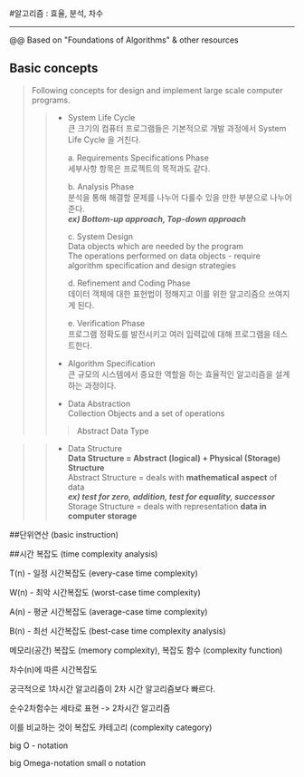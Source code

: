 #알고리즘 : 효율, 분석, 차수

---
@@ Based on "Foundations of Algorithms" & other resources

## Basic concepts  
> Following concepts for design and implement large scale computer programs.  
>> * System Life Cycle  
>> 큰 크기의 컴퓨터 프로그램들은 기본적으로 개발 과정에서 System Life Cycle 을 거친다.  
>>  
>>   a. Requirements Specifications Phase  
>>   세부사항 항목은 프로젝트의 목적과도 같다. 
>>    
>>   b. Analysis Phase  
>>   분석을 통해 해결할 문제를 나누어 다룰수 있을 만한 부분으로 나누어준다.  
>>   ***ex) Bottom-up approach, Top-down approach***  
>>  
>>   c. System Design  
>>   Data objects which are needed by the program  
>>   The operations performed on data objects - require algorithm specification and design strategies  
>>   
>>   d. Refinement and Coding Phase  
>>   데이터 객체에 대한 표현법이 정해지고 이를 위한 알고리즘으 쓰여지게 된다.  
>>  
>>   e. Verification Phase  
>>   프로그램 정확도를 발전시키고 여러 입력값에 대해 프로그램을 테스트한다.  
>>  
>>  
>>  * Algorithm Specification  
>>  큰 규모의 시스템에서 중요한 역할을 하는 효율적인 알고리즘을 설계하는 과정이다.  
>>   
>>  * Data Abstraction  
>>  Collection Objects and a set of operations  
>>> Abstract Data Type  
>>> 
 
>>  * Data Structure  
>>  **Data Structure = Abstract (logical) + Physical (Storage) Structure**  
>>  Abstract Structure = deals with **mathematical aspect** of data   
>>  ***ex) test for zero, addition, test for equality, successor***  
>>  Storage Structure = deals with representation **data in computer storage**  


##단위연산 (basic instruction)

##시간 복잡도 (time complexity analysis)

T(n) - 일정 시간복잡도 (every-case time complexity)

W(n) - 최악 시간복잡도 (worst-case time complexity)

A(n) - 평균 시간복잡도 (average-case time complexity)

B(n) - 최선 시간복잡도 (best-case time complexity analysis)

메모리(공간) 복잡도 (memory complexity), 복잡도 함수 (complexity function)

차수(n)에 따른 시간복잡도

궁극적으로 1차시간 알고리즘이 2차 시간 알고리즘보다 빠르다.

순수2차함수는 세타로 표현 -> 2차시간 알고리즘

이를 비교하는 것이 복잡도 카테고리 (complexity category)

big O - notation

big Omega-notation
small o notation
